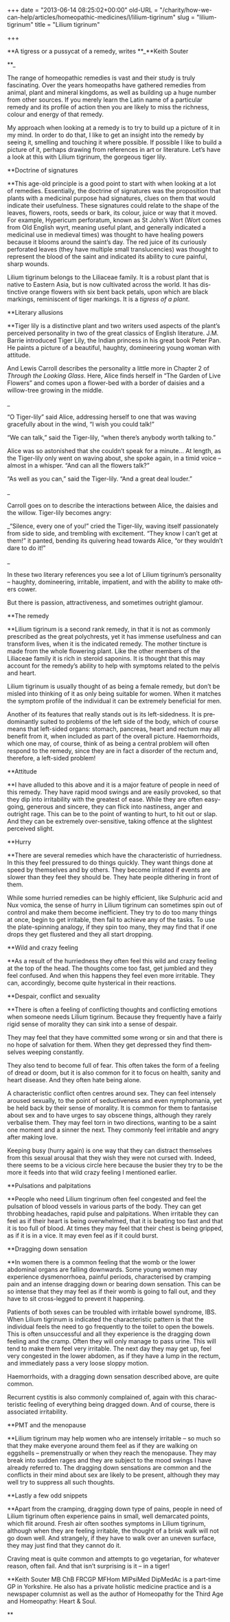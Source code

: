 +++
date = "2013-06-14 08:25:02+00:00"
old-URL = "/charity/how-we-can-help/articles/homeopathic-medicines/l/lilium-tigrinum"
slug = "lilium-tigrinum"
title = "Lilium tigrinum"

+++

**A tigress or a pussycat of a remedy, writes **_**Keith Souter

**_

The range of homeopathic remedies is vast and their study is truly fascinating. Over the years homeo­paths have gathered remedies from animal, plant and mineral kingdoms, as well as building up a huge number from other sources. If you merely learn the Latin name of a particular remedy and its profile of action then you are likely to miss the richness, colour and energy of that remedy.

My approach when looking at a remedy is to try to build up a picture of it in my mind. In order to do that, I like to get an insight into the remedy by seeing it, smelling and touching it where possible. If possible I like to build a picture of it, perhaps drawing from references in art or literature. Let’s have a look at this with Lilium tigrinum, the gorgeous tiger lily.

**Doctrine of signatures

**This age-old principle is a good point to start with when looking at a lot of remedies. Essentially, the doctrine of signatures was the proposition that plants with a medicinal purpose had signatures, clues on them that would indicate their use­fulness. These signatures could relate to the shape of the leaves, flowers, roots, seeds or bark, its colour, juice or way that it moved. For example, Hypericum perforatum, known as St John’s Wort (Wort comes from Old English wyrt, meaning useful plant, and generally indi­cated a medicinal use in medieval times) was thought to have healing powers because it blooms around the saint’s day. The red juice of its curiously perforated leaves (they have multiple small trans­lucencies) was thought to represent the blood of the saint and indicated its ability to cure painful, sharp wounds.

Lilium tigrinum belongs to the Liliaceae family. It is a robust plant that is native to Eastern Asia, but is now cultivated across the world. It has dis­tinctive orange flowers with six bent back petals, upon which are black mark­ings, reminiscent of tiger markings. It is a _tigress of a plant_.

**Literary allusions

**Tiger lily is a distinctive plant and two writers used aspects of the plant’s per­ceived personality in two of the great classics of English literature. J.M. Barrie introduced Tiger Lily, the Indian princess in his great book Peter Pan. He paints a picture of a beautiful, haughty, domi­neering young woman with attitude.

And Lewis Carroll describes the personality a little more in Chapter 2 of _Through the Looking Glass_. Here, Alice finds herself in “The Garden of Live Flowers” and comes upon a flower-bed with a border of daisies and a willow-tree growing in the middle.

_

“O Tiger-lily” said Alice, addressing her­self to one that was waving gracefully about in the wind, “I wish you could talk!”

“We can talk,” said the Tiger-lily, “when there’s anybody worth talking to.”

Alice was so astonished that she couldn’t speak for a minute… At length, as the Tiger-lily only went on waving about, she spoke again, in a timid voice – almost in a whisper. “And can all the flowers talk?”

“As well as you can,” said the Tiger-lily. “And a great deal louder.”

_

Carroll goes on to describe the interac­tions between Alice, the daisies and the willow. Tiger-lily becomes angry:

_“Silence, every one of you!” cried the Tiger-lily, waving itself passionately from side to side, and trembling with excite­ment. “They know I can’t get at them!” it panted, bending its quivering head towards Alice, “or they wouldn’t dare to do it!”

_

In these two literary references you see a lot of Lilium tigrinum’s personality – haughty, domineering, irritable, impa­tient, and with the ability to make oth­ers cower.

But there is passion, attractiveness, and sometimes outright glamour.

**The remedy

**Lilium tigrinum is a second rank remedy, in that it is not as commonly prescribed as the great polychrests, yet it has immense usefulness and can transform lives, when it is the indicated remedy. The mother tincture is made from the whole flowering plant. Like the other members of the Liliaceae family it is rich in steroid saponins. It is thought that this may account for the remedy’s ability to help with symptoms related to the pelvis and heart.

Lilium tigrinum is usually thought of as being a female remedy, but don’t be misled into thinking of it as only being suitable for women. When it matches the symptom profile of the individual it can be extremely beneficial for men.

Another of its features that really stands out is its left-sidedness. It is pre­dominantly suited to problems of the left side of the body, which of course means that left-sided organs: stomach, pancreas, heart and rectum may all benefit from it, when included as part of the overall picture. Haemorrhoids, which one may, of course, think of as being a central problem will often respond to the remedy, since they are in fact a disorder of the rectum and, there­fore, a left-sided problem!

**Attitude

**I have alluded to this above and it is a major feature of people in need of this remedy. They have rapid mood swings and are easily provoked, so that they dip into irritability with the greatest of ease. While they are often easy-going, gener­ous and sincere, they can flick into nas­tiness, anger and outright rage. This can be to the point of wanting to hurt, to hit out or slap. And they can be extremely over-sensitive, taking offence at the slightest perceived slight.

**Hurry

**There are several remedies which have the characteristic of hurriedness. In this they feel pressured to do things quickly. They want things done at speed by them­selves and by others. They become irri­tated if events are slower than they feel they should be. They hate people dither­ing in front of them.

While some hurried remedies can be highly efficient, like Sulphuric acid and Nux vomica, the sense of hurry in Lilium tigrinum can sometimes spin out of con­trol and make them become inefficient. They try to do too many things at once, begin to get irritable, then fail to achieve any of the tasks. To use the plate-spin­ning analogy, if they spin too many, they may find that if one drops they get flus­tered and they all start dropping.

**Wild and crazy feeling

**As a result of the hurriedness they often feel this wild and crazy feeling at the top of the head. The thoughts come too fast, get jumbled and they feel confused. And when this happens they feel even more irritable. They can, accordingly, become quite hysterical in their reactions.

**Despair, conflict and sexuality

**There is often a feeling of conflicting thoughts and conflicting emotions when someone needs Lilium tigrinum. Because they frequently have a fairly rigid sense of morality they can sink into a sense of despair.

They may feel that they have committed some wrong or sin and that there is no hope of salvation for them. When they get depressed they find them­selves weeping constantly.

They also tend to become full of fear. This often takes the form of a feeling of dread or doom, but it is also common for it to focus on health, sanity and heart disease. And they often hate being alone.

A characteristic conflict often centres around sex. They can feel intensely aroused sexually, to the point of seduc­tiveness and even nymphomania, yet be held back by their sense of morality. It is common for them to fantasise about sex and to have urges to say obscene things, although they rarely verbalise them. They may feel torn in two directions, wanting to be a saint one moment and a sinner the next. They commonly feel irritable and angry after making love.

Keeping busy (hurry again) is one way that they can distract themselves from this sexual arousal that they wish they were not cursed with. Indeed, there seems to be a vicious circle here because the busier they try to be the more it feeds into that wild crazy feeling I mentioned earlier.

**Pulsations and palpitations

**People who need Lilium tingrinum often feel congested and feel the pulsation of blood vessels in various parts of the body. They can get throbbing headaches, rapid pulse and palpitations. When irrit­able they can feel as if their heart is being overwhelmed, that it is beating too fast and that it is too full of blood. At times they may feel that their chest is being gripped, as if it is in a vice. It may even feel as if it could burst.

**Dragging down sensation

**In women there is a common feeling that the womb or the lower abdominal organs are falling downwards. Some young women may experience dysmenorrhoea, painful periods, characterised by cramp­ing pain and an intense dragging down or bearing down sensation. This can be so intense that they may feel as if their womb is going to fall out, and they have to sit cross-legged to prevent it happening.

Patients of both sexes can be trou­bled with irritable bowel syndrome, IBS. When Lilium tigrinum is indicated the characteristic pattern is that the individual feels the need to go frequently to the toilet to open the bowels. This is often unsuccessful and all they experi­ence is the dragging down feeling and the cramp. Often they will only manage to pass urine. This will tend to make them feel very irritable. The next day they may get up, feel very congested in the lower abdomen, as if they have a lump in the rectum, and immediately pass a very loose sloppy motion.

Haemorrhoids, with a dragging down sensation described above, are quite common.

Recurrent cystitis is also commonly complained of, again with this charac­teristic feeling of everything being dragged down. And of course, there is associated irritability.

**PMT and the menopause

**Lilium tigrinum may help women who are intensely irritable – so much so that they make everyone around them feel as if they are walking on eggshells – pre­menstrually or when they reach the menopause. They may break into sud­den rages and they are subject to the mood swings I have already referred to. The dragging down sensations are com­mon and the conflicts in their mind about sex are likely to be present, although they may well try to suppress all such thoughts.

**Lastly a few odd snippets

**Apart from the cramping, dragging down type of pains, people in need of Lilium tigrinum often experience pains in small, well demarcated points, which flit around. Fresh air often soothes symp­toms in Lilium tigrinum, although when they are feeling irritable, the thought of a brisk walk will not go down well. And strangely, if they have to walk over an uneven surface, they may just find that they cannot do it.

Craving meat is quite common and attempts to go vegetarian, for whatever reason, often fail. And that isn’t sur­prising is it – in a tiger!

**Keith Souter MB ChB FRCGP MFHom MIPsiMed DipMedAc is a part-time GP in Yorkshire. He also has a private holistic medicine practice and is a newspaper columnist as well as the author of Homeopathy for the Third Age and Homeopathy: Heart & Soul.

**

